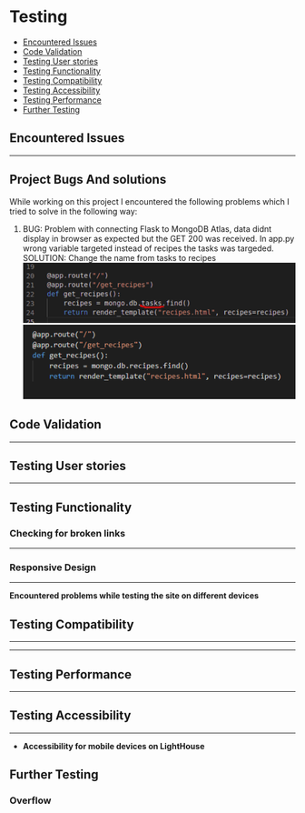 # Testing

- [Encountered Issues](#ecountered-issues)
- [Code Validation](#code-validation)
- [Testing User stories](#testing-user-stories)
- [Testing Functionality](#testing-functionality)
- [Testing Compatibility](#testing-compatibility)
- [Testing Accessibility](#testing-accessibility)
- [Testing Performance](#testing-performance)
- [Further Testing](#further-testing)


## Encountered Issues
---

**Project Bugs And solutions**
---
While working on this project I encountered the following problems which I tried to solve in the following way:
1. BUG: Problem with connecting Flask to MongoDB Atlas, data didnt display in browser as expected but the GET 200 was received. 
   In app.py wrong variable targeted instead of recipes the tasks was targeded.
   SOLUTION: Change the name from tasks to recipes
   ![connectin flask problem](wireframes/testing/connecting-flask-problem.png)
   ![connectin flask problem solved](wireframes/testing/connecting-flask-problem-solved.png)





## Code Validation
---

## Testing User stories
---

## Testing Functionality



### Checking for broken links
---


### Responsive Design
---


 **Encountered problems while testing the site on different devices**
 



## Testing Compatibility
---

---
## Testing Performance
---


## Testing Accessibility
----


- **Accessibility for mobile devices on LightHouse**


## Further Testing


### Overflow
